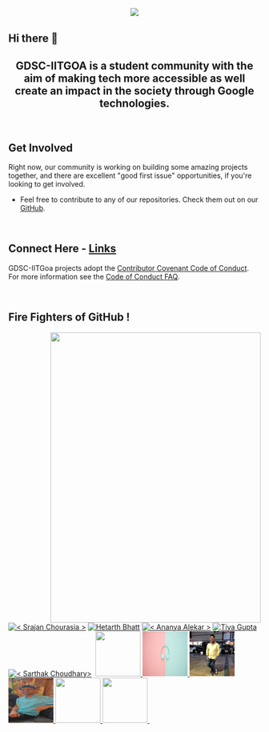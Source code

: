 <p align="center"> 
<img src="https://user-images.githubusercontent.com/73928744/180188073-21a9edc3-dba3-4a02-8327-d64f9198550f.png">
</p>

## Hi there 👋
<h2 align="center">GDSC-IITGOA is a student community with the aim of making tech more accessible as well create an impact in the society through Google technologies. </h2>

<br>

Get Involved
----
Right now, our community is working on building some amazing projects together, and there are excellent "good first issue" opportunities,
if you're looking to get involved.
- Feel free to contribute to any of our repositories. Check them out on our [GitHub](https://github.com/orgs/DSC-IIT-GOA/repositories).

<br>

## Connect Here - [Links](https://linktr.ee/dsciitgoa)

GDSC-IITGoa projects adopt the [Contributor Covenant Code of Conduct](https://www.contributor-covenant.org/version/2/1/code_of_conduct.html). For more information see the [Code of Conduct FAQ](https://www.contributor-covenant.org/faq).

<br>

## Fire Fighters of GitHub !

<a href = "https://github.com/DSC-IIT-GOA/Git-Github-Hacktoberfest-Session">
<img align="right" width="420" height="580" src = "https://github.com/DSC-IIT-GOA/Git-Github-Hacktoberfest-Session/blob/main/Resource/190084456-0e077445-abae-4355-8061-5f0830a48d6e.png">
</a>



[![< Srajan Chourasia >](https://avatars.githubusercontent.com/u/91196806?size=90)](https://github.com/srajan-kiyotaka/Git-Github-Hacktoberfest-Session/blob/main/Fire%20Fighters%20of%20GitHub/Srajan.md)
[![Hetarth Bhatt](https://avatars.githubusercontent.com/u/110833420?size=90)](https://github.com/Hetarth-me/Git-Github-Hacktoberfest-Session/blob/main/Fire%20Fighters%20of%20GitHub/Hetarth.md)
[![< Ananya Alekar >](https://avatars.githubusercontent.com/u/99219597?size=90)](https://github.com/AnyaAlekar/Git-Github-Hacktoberfest-Session/blob/main/Fire%20Fighters%20of%20GitHub/AnanyaAlekar.md)
[![Tiya Gupta](https://avatars.githubusercontent.com/u/98590820?size=90)](https://github.com/Tiagupt03/Git-Github-Hacktoberfest-Session/blob/main/Fire%20Fighters%20of%20GitHub/Tiya-Gupta.md)
[![< Sarthak Choudhary>](https://avatars.githubusercontent.com/u/102959557?size=90)](https://github.com/Cenult/Git-Github-Hacktoberfest-Session/blob/main/Fire%20Fighters%20of%20GitHub/SarthakChoudhary.md)
[![<Pranav Tambe >](https://avatars.githubusercontent.com/u/114793717?size=90)](https://github.com/pranavTambePT/Git-Github-Hacktoberfest-Session/blob/main/Fire%20Fighters%20of%20GitHub/PranavTambe.md)
<a href = "https://github.com/Abhay-Tiv007/Git-Github-Hacktoberfest-Session/blob/main/Fire%20Fighters%20of%20GitHub/Abhay.md">
<img src = "https://github.com/Abhay-Tiv007/MyPersonalResources/blob/main/AlisaBoskonvichS.png" width="90" height="90">
</a>
 <a href = "https://github.com/Ayushmann-B/Git-Github-Hacktoberfest-Session/blob/main/Fire%20Fighters%20of%20GitHub/Ayushman.md">
<img src = "https://github.com/Ayushmann-B/MYPersonalResources/blob/main/pexels-moose-photos-10379921.png" width="90" height="90">
</a>
<a href = "https://github.com/Varun28coder/Git-Github-Hacktoberfest-Session/blob/main/Fire%20Fighters%20of%20GitHub/VarunSingh.md">
<img src = "https://github.com/Varun28coder/MyPersonalResource/blob/main/IMG_20211026_191941_384.jpg" width="90" height="90">
</a>
<a href = "https://github.com/Akash-K11/Git-Github-Hacktoberfest-Session/blob/main/Fire%20Fighters%20of%20GitHub/Akash%20Khandelwal.md">
<img src = "https://github.com/Akash-K11/Akash-K11.github.io/blob/master/img/Profile%20Photo.jpg" width="90" height="90">
</a>
<a href = "https://github.com/VaibhavMathur-2003/Git-Github-Hacktoberfest-Session/blob/main/Fire%20Fighters%20of%20GitHub/VaibhavMathur.md">
<img src = "https://images.unsplash.com/photo-1509347528160-9a9e33742cdb?ixlib=rb-1.2.1&ixid=MnwxMjA3fDB8MHxwaG90by1wYWdlfHx8fGVufDB8fHx8&auto=format&fit=crop&w=870" width = "90" height = "90">
</a>
<a href="https://github.com/Adarsh-N123/Git-Github-Hacktoberfest-Session/blob/main/Fire%20Fighters%20of%20GitHub/Nidamanuri-Sai-Adarsh.md">
<img src="https://github.com/Adarsh-N123/my-personal-resource-repo/blob/main/Nidamanuri_Adarsh.jpg" width="90" height="90">
</a>
[![<Mulayam>](https://avatars.githubusercontent.com/u/99270619?size=90)](https://github.com/Mulayam13986/Git-Github-Hacktoberfest-Session/blob/main/Fire%20Fighters%20of%20GitHub/Mulayam.md)



<!--
<a href = "">
<img src = "" width = 90 height = 90>
</a>
-->
 

<!--
Add your Image Code Here

Refference Code:

[![< Your Name >](< Image Address >?size=90)](< Your-Name.md file Address >)

-->


<!--

**Here are some ideas to get you started:**

🙋‍♀️ A short introduction - what is your organization all about?
🌈 Contribution guidelines - how can the community get involved?
👩‍💻 Useful resources - where can the community find your docs? Is there anything else the community should know?
🍿 Fun facts - what does your team eat for breakfast?
🧙 Remember, you can do mighty things with the power of [Markdown](https://docs.github.com/github/writing-on-github/getting-started-with-writing-and-formatting-on-github/basic-writing-and-formatting-syntax)
-->
